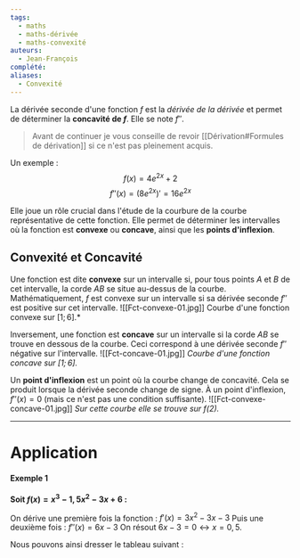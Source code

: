 ```yaml
---
tags:
  - maths
  - maths-dérivée
  - maths-convexité
auteurs:
  - Jean-François
complété: 
aliases:
  - Convexité
---
```

La dérivée seconde d'une fonction $f$ est la *dérivée de la dérivée* et permet de déterminer la **concavité de $f$**. Elle se note $f''$.

>Avant de continuer je vous conseille de revoir [[Dérivation#Formules de dérivation]] si ce n'est pas pleinement acquis.

Un exemple :
$$f(x)=4e^{2x}+2$$
$$f''(x)=(8e^{2x})'=16e^{2x}$$

Elle joue un rôle crucial dans l'étude de la courbure de la courbe représentative de cette fonction. Elle permet de déterminer les intervalles où la fonction est **convexe** ou **concave**, ainsi que les **points d'inflexion**.
## Convexité et Concavité
Une fonction est dite **convexe** sur un intervalle si, pour tous points $A$ et $B$ de cet intervalle, la corde $AB$ se situe au-dessus de la courbe. Mathématiquement, $f$ est convexe sur un intervalle si sa dérivée seconde $f''$ est positive sur cet intervalle.
![[Fct-convexe-01.jpg]]
Courbe d'une fonction convexe sur $[1;6]$.*

Inversement, une fonction est **concave** sur un intervalle si la corde $AB$ se trouve en dessous de la courbe. Ceci correspond à une dérivée seconde $f''$ négative sur l'intervalle.
![[Fct-concave-01.jpg]]
*Courbe d'une fonction concave sur $[1;6]$.*

Un **point d'inflexion** est un point où la courbe change de concavité. Cela se produit lorsque la dérivée seconde change de signe. À un point d'inflexion, $f''(x)=0$ (mais ce n'est pas une condition suffisante).
![[Fct-convexe-concave-01.jpg]]
*Sur cette courbe elle se trouve sur $f(2)$.*

---
# Application
#### Exemple 1
**Soit $f(x)=x^3-1,5x^2-3x+6$ :**

On dérive une première fois la fonction : $f'(x)=3x^2-3x-3$
Puis une deuxième fois : $f''(x)=6x-3$
On résout $6x-3=0 \leftrightarrow x=0,5$.

Nous pouvons ainsi dresser le tableau suivant :


